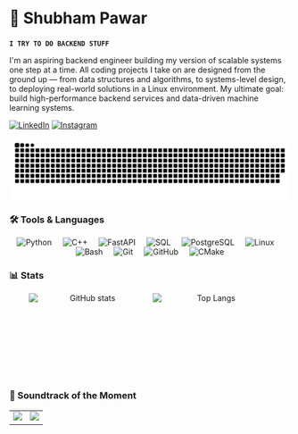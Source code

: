 # 🐹 Shubham Pawar

**`I TRY TO DO BACKEND STUFF `**

I'm an aspiring backend engineer building my version of scalable systems one step at a time. All coding projects I take on are designed from the ground up — from data structures and algorithms, to systems-level design, to deploying real-world solutions in a Linux environment. My ultimate goal: build high-performance backend services and data-driven machine learning systems.

<p align="left">
   <a href="https://www.linkedin.com/in/shubham-pawar-2k04" target="_blank">
      <img alt="LinkedIn" title="Connect on LinkedIn" src="https://img.shields.io/badge/LinkedIn-1A4D8F?style=for-the-badge&logo=linkedin&logoColor=white"/></a>
   <a href="https://www.instagram.com/shubhtistic/" target="_blank">
      <img alt="Instagram" title="Follow on Instagram" src="https://img.shields.io/badge/Instagram-A81968?style=for-the-badge&logo=instagram&logoColor=white"/></a>
</p>
<!-- External Social Links: Uncomment when needed -->

<!--

<p align="left">

  <a href="https://x.com/YOUR_HANDLE" target="_blank">

    <img alt="Twitter / X" title="Follow on Twitter" src="https://custom-icon-badges.demolab.com/badge/Twitter-000000?style=for-the-badge&logo=x&logoColor=white"/></a>

  <a href="https://www.threads.net/@YOUR_HANDLE" target="_blank">

    <img alt="Threads" title="Follow on Threads" src="https://custom-icon-badges.demolab.com/badge/Threads-000000?style=for-the-badge&logo=threads&logoColor=white"/></a>

  <a href="https://www.facebook.com/YOUR_HANDLE" target="_blank">

    <img alt="Facebook" title="Follow on Facebook" src="https://custom-icon-badges.demolab.com/badge/Facebook-1877F2?style=for-the-badge&logo=facebook&logoColor=white"/></a>

  <a href="https://www.youtube.com/c/YOUR_HANDLE" target="_blank">

    <img alt="YouTube" title="Subscribe to my YouTube" src="https://custom-icon-badges.demolab.com/badge/YouTube-FF0000?style=for-the-badge&logo=youtube&logoColor=white"/></a>

  <a href="https://medium.com/@YOUR_HANDLE" target="_blank">

    <img alt="Medium" title="Follow on Medium" src="https://custom-icon-badges.demolab.com/badge/Medium-00AB6C?style=for-the-badge&logo=medium&logoColor=white"/></a>

  <a href="https://dev.to/YOUR_HANDLE" target="_blank">

    <img alt="Dev.to" title="Follow on Dev.to" src="https://custom-icon-badges.demolab.com/badge/Dev.to-0A0A0A?style=for-the-badge&logo=dev.to&logoColor=white"/></a>

</p>

-->
<div align="center">
  <img src="https://raw.githubusercontent.com/Shubhtistic/Shubhtistic/main/output/github-snake-dark.svg" />
</div>



### 🛠️ Tools & Languages

<p align="center">
  <img alt="Python" width="45px" src="https://cdn.jsdelivr.net/gh/devicons/devicon/icons/python/python-original.svg"/>&nbsp;&nbsp;&nbsp;&nbsp;
  <img alt="C++" width="45px" src="https://cdn.jsdelivr.net/gh/devicons/devicon/icons/cplusplus/cplusplus-original.svg"/>&nbsp;&nbsp;&nbsp;&nbsp;
  <img alt="FastAPI" width="45px" src="https://cdn.jsdelivr.net/gh/devicons/devicon/icons/fastapi/fastapi-original.svg"/>&nbsp;&nbsp;&nbsp;&nbsp;
  <img alt="SQL" width="45px" src="https://cdn.jsdelivr.net/gh/devicons/devicon/icons/mysql/mysql-original.svg"/>&nbsp;&nbsp;&nbsp;&nbsp;
  <img alt="PostgreSQL" width="45px" src="https://cdn.jsdelivr.net/gh/devicons/devicon/icons/postgresql/postgresql-original.svg"/>&nbsp;&nbsp;&nbsp;&nbsp;
  <img alt="Linux" width="45px" src="https://cdn.jsdelivr.net/gh/devicons/devicon/icons/linux/linux-original.svg"/>&nbsp;&nbsp;&nbsp;&nbsp;
  <img alt="Bash" width="45px" src="https://api.iconify.design/skill-icons/bash-dark.svg"/>&nbsp;&nbsp;&nbsp;&nbsp;
  <img alt="Git" width="45px" src="https://cdn.jsdelivr.net/gh/devicons/devicon/icons/git/git-original.svg"/>&nbsp;&nbsp;&nbsp;&nbsp;
  <img alt="GitHub" width="45px" src="https://api.iconify.design/skill-icons/github-dark.svg"/>&nbsp;&nbsp;&nbsp;&nbsp;
  <img alt="CMake" width="45px" src="https://api.iconify.design/skill-icons/cmake-dark.svg"/>
</p>







<!-- <br />

<br  />

<!-- end of tools & languages -->
<!-- <div style="clear: both; width: 100%;"> -->

### 📊 Stats
<div align="center" style="display: flex; justify-content: center; gap: 10px; flex-wrap: wrap; max-width: 100%;">
  <img src="https://github-readme-stats.vercel.app/api?username=Shubhtistic&show_icons=true&theme=noctis_minimus" 
       alt="GitHub stats" style="height:150px; flex: 1 1 220px; max-width:42%;"/>
  <img src="https://github-readme-stats.vercel.app/api/top-langs/?username=Shubhtistic&layout=compact&theme=noctis_minimus" 
       alt="Top Langs" style="height:150px; flex: 1 1 220px; max-width:42%;"/>
</div>






### 🎵 Soundtrack of the Moment

<div align="center">
  <table>
    <tr>
      <td>
        <a href="https://open.spotify.com/user/31urtnhjhdtd5g5faxzwestvqylm">
          <img src="https://novatorem.visualbean.vercel.app/api/spotify" />
        </a>
      </td>
      <td>
        <img src="https://github.com/Shubhtistic/Shubhtistic/raw/main/output/cat.gif" width="150" />
      </td>
    </tr>
  </table>
</div>








<!-- ![GitHub Streak](https://streak-stats.demolab.com?user=shubh4m-2k04&theme=gruvbox&border_radius=4.5) -->
